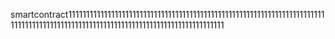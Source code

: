 smartcontract111111111111111111111111111111111111111111111111111111111111111111111111111111111111111111111111111111111111111111111111111111111111
